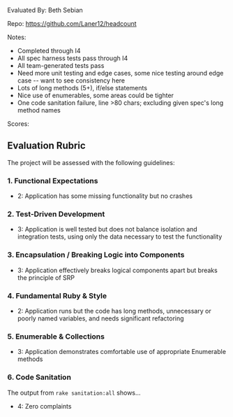 Evaluated By: Beth Sebian

Repo: https://github.com/Laner12/headcount

Notes:
- Completed through I4
- All spec harness tests pass through I4
- All team-generated tests pass
- Need more unit testing and edge cases, some nice testing around edge case -- want to see consistency here
- Lots of long methods (5+), if/else statements
- Nice use of enumerables, some areas could be tighter
- One code sanitation failure, line >80 chars; excluding given spec's long method names

Scores:
## Evaluation Rubric

The project will be assessed with the following guidelines:

### 1. Functional Expectations
* 2: Application has some missing functionality but no crashes

### 2. Test-Driven Development
* 3: Application is well tested but does not balance isolation and integration tests, using only the data necessary to test the functionality

### 3. Encapsulation / Breaking Logic into Components
* 3: Application effectively breaks logical components apart but breaks the principle of SRP

### 4. Fundamental Ruby & Style
* 2:  Application runs but the code has long methods, unnecessary or poorly named variables, and needs significant refactoring

### 5. Enumerable & Collections
* 3: Application demonstrates comfortable use of appropriate Enumerable methods

### 6. Code Sanitation
The output from `rake sanitation:all` shows...
* 4: Zero complaints

